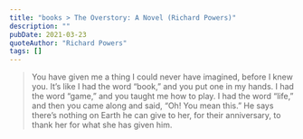 ```yaml
---
title: "books > The Overstory: A Novel (Richard Powers)"
description: ""
pubDate: 2021-03-23
quoteAuthor: "Richard Powers"
tags: []
---
```


> You have given me a thing I could never have imagined, before I knew you. It’s like I had the word “book,” and you put one in my hands. I had the word “game,” and you taught me how to play. I had the word “life,” and then you came along and said, “Oh! You mean this.” He says there’s nothing on Earth he can give to her, for their anniversary, to thank her for what she has given him.